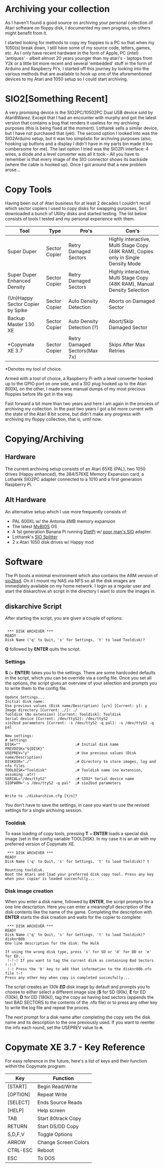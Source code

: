 # Archiving your collection
As I haven't found a good source on archiving your personal collection of Atari software on floppy disk, I documented my own progress, so others might benefit from it.

I started looking for methods to copy my floppies to a PC so that when my 1050(s) break down, I still have some of my source code, letters, games, etc. As I only have recent hardware in the form of Apple, PC (intel) 'antiques' - albeit almost 20 years younger than my atari's - laptops from Y2k or a little bit more recent and several 'embedded' stuff in the form of Arduino and Raspberry Pi's, I started off this journey by looking into the various methods that are available to hook up one of the aforementioned devices to my Atari and 1050 setup so I could start archiving.

# SIO2[Something Recent]

A very promising device is the SIO2PC/10502PC Dual USB device sold by Atari8Warez. Except that I had an encounter with murphy and got the latest version that contains a bug that renders it useless for my archiving purposes (this is being fixed at the moment). Lotharek sells a similar device, but I have not purchased that (yet). The second option I looked into was the SIO2Arduino setup, but it was too simplistic for archiving purposes (also, hooking up buttons and a display I didn't have in my parts bin made it too cumbersome for me). The last option I tried was the SIO2Pi interface: 4 wires, a diode and a level converter was all it took - All you have to remember is that every image of the SIO connector shows its backside (where the cable is hooked up). Once I got around that a new problem arose...

# Copy Tools

Having been out of Atari business for at least 2 decades I couldn't recall which sector copiers I used to copy disks for swapping purposes, So I downloaded a bunch of Utility disks and started testing. The list below consists of tools I tested and my personal experience with them.

|Tool  |Type  |Pro's  |Con's  |
|------|------|-------|-------|
|Super Duper  |Sector Copier  |Retry Damaged Sectors  |Highly interactive, Multi Stage Copy (48K RAM), Copies only in Single Density Mode  |
|Super Duper Enhanced Density  |Sector Copier  |Retry Damaged Sectors  |Highly interactive, Multi Stage Copy (48K RAM), Manual Density Selection  |
|(Un)Happy Sector Copier by Spike  |Sector Copier  |Auto Density Detection  |Aborts on Damaged Sector  |
|Backup Master 130 XE  |Sector Copier  |Auto Density Detection (?)  |Abort/Skip Damaged Sector  |
|\*Copymate XE 3.7  |Sector Copier  |Retry Damaged Sectors(Max 7x)  |Skips After Max Retries  |
\*Denotes my tool of choice.

Armed with a tool of choice, a Raspberry Pi with a level converter hooked up to the GPIO port on one side, and a SIO plug hooked up to the Atari 800XL on the other, I made some manual dumps of my most precious floppies before life got in the way.

Fast forward a bit more than two years and here I am again in the process of archiving my collection. In the past two years I got a bit more current with the state of the Atari 8 bit scene, but didn't make any progress with archiving my floppy collection, that is, until now.

# Copying/Archiving

## Hardware
The current archiving setup consists of an Atari 65XE (PAL), two 1050 drives (Happy enhanced), the 384/576XE Memory Expansion card, a Lotharek SIO2PC adapter connected to a 1010 and a first generation Raspberry Pi.

## Alt Hardware
An alternative setup which I use more frequently consists of:
  * PAL 600XL w/ the Antonia 4MB memory expansion
  * The latest [MyBIOS](http://www.mr-atari.com/myidehome.htm) OS
  * A 1st generation Banana Pi running [DietPi](https://DietPi.com) w/ [poor man's SIO](https://oshpark.com/shared_projects/cvBmkVl4) adapter.
  * Lotharek's [SIO Splitter](https://lotharek.pl/productdetail.php?id=158)
  * 2 x Atari 1050 disk drives w/ Happy mod

# Software

The Pi boots a minimal environment which also contains the ARM version of [sio2bsd](https://github.com/TheMontezuma/SIO2BSD). On it I mount my NAS via NFS so all the disk images are immediately available on my home network. I login as a regular user and start the diskarchive.sh script in the directory I want to store the images in.

## diskarchive Script

After starting the script, you are given a couple of options:
```

 *** DISK ARCHIVER ***
READY
Disk Name ('q' to Quit, 's' for Settings, 't' to load Tooldisk)?
```
**Q** followed by **ENTER** quits the script.

### Settings
**S** (+ **ENTER**) takes you to the settings. There are some hardcoded defaults in the script, which you can be override via a config file. Once you set all the options, the script gives an overview of your selection and prompts you to write them to the config file.
```
Update Settings...
Initial disk name: 
Use previous values (Disk name/Description) [y/n] [Current: y]: y
Image directory [Current: ./]: ./
Tooldisk (No extension) [Current: Tooldisk]: Tooldisk
Serial device [Current: /dev/ttyS2]: /dev/ttyS2
sio2bsd parameters [Current: -s /dev/ttyS2 -q pal]: -s /dev/ttyS2 -q pal

New settings:
# Settings
DISK=""                         ;# Initial disk name
PREVDISK="${DISK}"
USEPREV="y"                     ;# Use previous values (Disk name/Description)
DISKDIR="./"                    ;# Directory to store images, log and nfo files
TOOLDISK="Tooldisk"             ;# Tooldisk name (no extension, assuming .atr)
SERIAL="/dev/ttyS2"             ;# SIO2* Serial device name
SIOPARM="-s /dev/ttyS2 -q pal"  ;# sio2bsd parameters


Write to ./diskarchive.cfg [Y/n]?
```
You don't have to save the settings, in case you want to use the revised settings for a single archiving session.

### Tooldisk
To ease loading of copy tools, pressing **T** + **ENTER** loads a special disk image (set in the config variable TOOLDISK). In my case it is an atr with my preferred version of Copymate XE.
```
 *** DISK ARCHIVER ***
READY
Disk Name ('q' to Quit, 's' for Settings, 't' to load Tooldisk)? t

Mounting tooldisk.
Boot the Atari and load your preferred disk copy tool. Press any key when your copier is loaded succesfully...
```

### Disk image creation
When you enter a disk name, followed by **ENTER**, the script prompts for a one line description. Here you can enter a meaningfull description of the disk contents like the name of the game. Completing the description with **ENTER** starts the disk creation and waits for the copier to complete:
```
 *** DISK ARCHIVER ***
READY
Disk Name ('q' to Quit, 's' for Settings, 't' to load Tooldisk)? disknr80b
One line description for the disk: The Hulk

If using the wrong disk type, press 's' for SD or 'd' for DD or 'e' for ED...
 !-!-! If you want to tag the current disk as containing Bad Sectors !-!-!
 !-! Press the 'b' key to add that information to the disknr80b.nfo file !-!
Press any other key when copy is completed succesfully...
```
The script creates an *130k **ED*** disk image by default and prompts you to choose to either select a different image size (**S** for SD (90k), **E** for ED (130k), **D** for DD (180k)), tag the copy as having bad sectors (appends the text BAD SECTORS to the contents of the .nfo file) or to press any other key to write the log file and repeat the proces.

The next prompt for a disk name after completing the copy sets the disk name and its description to the one previously used. If you want to reenter the info each round, set the USEPREV value to **n**.

# Copymate XE 3.7 - Key Reference

For easy reference in the future, here's a list of keys and their function within the Copymate program:

|Key  |Function  |
|-----|----------|
|[START]	|Begin Read/Write  |
|[OPTION]	|Repeat Write  |
|[SELECT]	|Ends Source Reads  |
|[HELP]	|Help screen  |
|TAB	|Start 80track Copy  |
|RETURN	|Start DS/DD Copy  |
|S,D,F,V	|Toggle Options  |
|ARROW	|Change Screen Colors  |
|CTRL-ESC	|Reboot  |
|ESC	|To DOS  |
